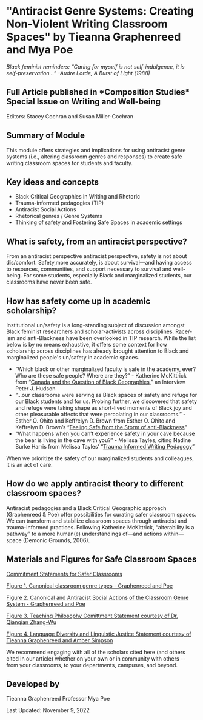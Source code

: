 <h1> "Antiracist Genre Systems: Creating Non-Violent Writing Classroom Spaces" by Tieanna Graphenreed and Mya Poe </h1>

*Black feminist reminders:
“Caring for myself is not self-indulgence, it is self-preservation…”
-Audre Lorde, A Burst of Light (1988)*

<h2> Full Article published in *Composition Studies* Special Issue on Writing and Well-being</h2>

Editors: Stacey Cochran and Susan Miller-Cochran

<h2> Summary of Module </h2>

This module offers strategies and implications for using antiracist genre systems (i.e., altering classroom genres and responses) to create safe writing classroom spaces for students and faculty. 

<h2> Key ideas and concepts </h2>

* Black Critical Geographies in Writing and Rhetoric
* Trauma-informed pedagogies (TIP)
* Antiracist Social Actions
* Rhetorical genres / Genre Systems
* Thinking of safety and Fostering Safe Spaces in academic settings 

<h2> What is safety, from an antiracist perspective? </h2>

From an antiracist perspective antiracist perspective, safety is not about dis/comfort. Safety,more accurately, is about survival—and having access to resources, communities, and support necessary to survival and well-being. For some students, especially Black and marginalized students, our classrooms have never been safe.

<h2> How has safety come up in academic scholarship? </h2>

Institutional un/safety is a long-standing subject of discussion amongst Black feminist researchers and scholar-activists across disciplines. Race/-ism and anti-Blackness have been overlooked in TIP research. While the list below is by no means exhaustive, it offers some context for how  scholarship across disciplines has already brought attention to Black and marginalized people's un/safety in academic spaces. 

* “Which black or other marginalized faculty is safe in the academy, ever? Who are these safe
people? Where are they?” - Katherine McKittrick
from “[Canada and the Question of Black Geographies](https://www.pdcnet.org/collection-anonymous/browse?fp=clrjames&fq=clrjames%2FVolume%2F8980%7C20%2F),” an Interview Peter J. Hudson
* “...our classrooms were serving as Black spaces of safety and refuge for our Black students and for us. Probing further, we discovered that safety and refuge were taking shape as short-lived moments of Black joy and other pleasurable affects that were percolating in our classrooms.” -
Esther O. Ohito and Keffrelyn D. Brown from Esther O. Ohito and Keffrelyn D. Brown’s “[Feeling Safe from the Storm of
anti-Blackness](https://www.tandfonline.com/doi/pdf/10.1080/03626784.2020.1843966?casa_token=t3nl6NfwG6AAAAAA:sftEURarYIX_XRrk62f8N5rO_oJBL736FIRr6hTkRkH-qMUR2BuNAuEnEaJ_HojVb8Fac9Cxbu8EGQ)" 
* “What happens when you can’t experience safety in your cave because the bear is living in the
cave with you?” - Melissa Tayles, citing Nadine Burke Harris from Melissa Tayles’ “[Trauma Informed Writing Pedagogy](https://www.proquest.com/docview/2526905410?fromopenview=true&pq-origsite=gscholar)” 

When we prioritize the safety of our marginalized students and colleagues, it is an act of care.

<h2> How do we apply antiracist theory to different classroom spaces? </h2>
Antiracist pedagogies and a Black Critical Geographic approach (Graphenreed & Poe) offer possibilities for curating safer classroom spaces.
We can transform and stabilize classroom spaces through antiracist and trauma-informed practices. Following Katherine McKittrick, “alterability is a pathway” to a more human(e) understandings of—and actions within—space (Demonic Grounds, 2006).

<h2> Materials and Figures for Safe Classroom Spaces </h2>

[Commitment Statements for Safer Classrooms](https://github.com/NULabNortheastern/digitalassignmentshowcase/blob/master/podcasting/documenting_fieldwork_narratives-spring2022-nieves/handout-install_audacity.pdf) 

[Figure 1. Canonical classroom genre types - Graphenreed and Poe](https://github.com/NULabNortheastern/digitalassignmentshowcase/blob/master/podcasting/documenting_fieldwork_narratives-spring2022-nieves/Audacity%20Slides.pdf) 

[Figure 2. Canonical and Antiracist Social Actions of the Classroom Genre System - Graphenreed and Poe](https://github.com/NULabNortheastern/digitalassignmentshowcase/blob/master/podcasting/documenting_fieldwork_narratives-spring2022-nieves/handout-intro_to_audacity.pdf) 

[Figure 3. Teaching Philosophy Comittment Statement courtesy of Dr. Qianqian Zhang-Wu](https://github.com/NULabNortheastern/digitalassignmentshowcase/blob/master/podcasting/documenting_fieldwork_narratives-spring2022-nieves/Audacity%20Slides.pdf) 

[Figure 4. Language Diversity and Linguistic Justice Statement courtesy of Tieanna Graphenreed and Amber Simpson](https://github.com/NULabNortheastern/digitalassignmentshowcase/blob/master/podcasting/documenting_fieldwork_narratives-spring2022-nieves/handout-intro_to_audacity.pdf) 

We recommend engaging with all of the scholars cited here (and others cited in our article) whether on your own or in community with others -- from your classrooms, to your departments, campuses, and beyond. 

<h2> Developed by </h2>

Tieanna Graphenreed
Professor Mya Poe

Last Updated: November 9, 2022